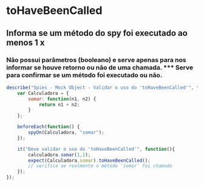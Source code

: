# toHaveBeenCalled
## Informa se um método do spy foi executado ao menos 1 x
### Não possui parâmetros (booleano) e serve apenas para nos informar se houve retorno ou não de uma chamada. *** Serve para confirmar se um método foi executado ou não.


```js
describe("Spies - Mock Object - Validar o uso do 'toHaveBeenCalled'", function(){
    var Calculadora = {
        somar: function(n1, n2) {
            return n1 + n2;
        }
    };

    beforeEach(function() {
        spyOn(Calculadora, "somar");
    });

    it("Deve validar o uso do 'toHaveBeenCalled'", function(){
        calculadora.somar(1,1);
        expect(Calculadora.somar).toHaveBeenCalled(); 
        // verifica se realmente o método 'somar' foi chamado
    });
});
```




